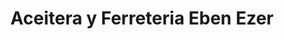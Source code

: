 ---
title: "Aceitera y Ferreteria Eben Ezer"
url: /san-miguel-petapa/aceitera-y-ferreteria-eben-ezer/
shop: general
---